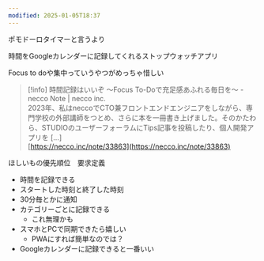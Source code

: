 ```yaml
---
modified: 2025-01-05T18:37
---
```

  

  

  

  

  

ポモドーロタイマーと言うより

時間をGoogleカレンダーに記録してくれるストップウォッチアプリ

  

Focus to doや集中っていうやつがめっちゃ惜しい

> [!info] 時間記録はいいぞ 〜Focus To-Doで充足感あふれる毎日を〜 - necco Note | necco inc.  
> 2023年、私はneccoでCTO兼フロントエンドエンジニアをしながら、専門学校の外部講師をつとめ、さらに本を一冊書き上げました。そのかたわら、STUDIOのユーザーフォーラムにTips記事を投稿したり、個人開発アプリを [&hellip;]  
> [https://necco.inc/note/33863](https://necco.inc/note/33863)  

  

ほしいもの優先順位　要求定義

- 時間を記録できる
- スタートした時刻と終了した時刻
- 30分毎とかに通知
- カテゴリーごとに記録できる
    - これ無理かも
- スマホとPCで同期できたら嬉しい
    - PWAにすれば簡単なのでは？
- Googleカレンダーに記録できると一番いい